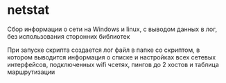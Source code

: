 # netstat
Сбор информации о сети на Windows и linux, с выводом данных в лог, без использования сторонних библиотек

При запуске скрипта создается лог файл в папке со скриптом, в котором выводится информация о списке и настройках всех сетевых интерфейсов, подключенных wifi чсетях, пингов до 2 хостов и таблица маршрутизации
